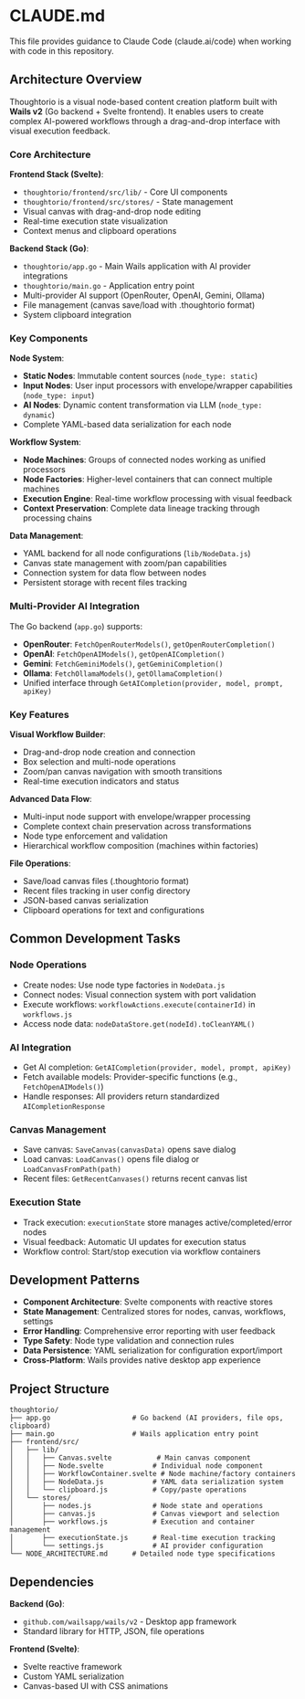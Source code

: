# CLAUDE.md

This file provides guidance to Claude Code (claude.ai/code) when working with code in this repository.

## Architecture Overview

Thoughtorio is a visual node-based content creation platform built with **Wails v2** (Go backend + Svelte frontend). It enables users to create complex AI-powered workflows through a drag-and-drop interface with visual execution feedback.

### Core Architecture

**Frontend Stack (Svelte)**:
- `thoughtorio/frontend/src/lib/` - Core UI components
- `thoughtorio/frontend/src/stores/` - State management
- Visual canvas with drag-and-drop node editing
- Real-time execution state visualization
- Context menus and clipboard operations

**Backend Stack (Go)**:
- `thoughtorio/app.go` - Main Wails application with AI provider integrations
- `thoughtorio/main.go` - Application entry point
- Multi-provider AI support (OpenRouter, OpenAI, Gemini, Ollama)
- File management (canvas save/load with .thoughtorio format)
- System clipboard integration

### Key Components

**Node System**:
- **Static Nodes**: Immutable content sources (`node_type: static`)
- **Input Nodes**: User input processors with envelope/wrapper capabilities (`node_type: input`)
- **AI Nodes**: Dynamic content transformation via LLM (`node_type: dynamic`)
- Complete YAML-based data serialization for each node

**Workflow System**:
- **Node Machines**: Groups of connected nodes working as unified processors
- **Node Factories**: Higher-level containers that can connect multiple machines
- **Execution Engine**: Real-time workflow processing with visual feedback
- **Context Preservation**: Complete data lineage tracking through processing chains

**Data Management**:
- YAML backend for all node configurations (`lib/NodeData.js`)
- Canvas state management with zoom/pan capabilities
- Connection system for data flow between nodes
- Persistent storage with recent files tracking

### Multi-Provider AI Integration

The Go backend (`app.go`) supports:
- **OpenRouter**: `FetchOpenRouterModels()`, `getOpenRouterCompletion()`
- **OpenAI**: `FetchOpenAIModels()`, `getOpenAICompletion()`
- **Gemini**: `FetchGeminiModels()`, `getGeminiCompletion()`  
- **Ollama**: `FetchOllamaModels()`, `getOllamaCompletion()`
- Unified interface through `GetAICompletion(provider, model, prompt, apiKey)`

### Key Features

**Visual Workflow Builder**:
- Drag-and-drop node creation and connection
- Box selection and multi-node operations
- Zoom/pan canvas navigation with smooth transitions
- Real-time execution indicators and status

**Advanced Data Flow**:
- Multi-input node support with envelope/wrapper processing
- Complete context chain preservation across transformations
- Node type enforcement and validation
- Hierarchical workflow composition (machines within factories)

**File Operations**:
- Save/load canvas files (.thoughtorio format)
- Recent files tracking in user config directory
- JSON-based canvas serialization
- Clipboard operations for text and configurations

## Common Development Tasks

### Node Operations
- Create nodes: Use node type factories in `NodeData.js`
- Connect nodes: Visual connection system with port validation
- Execute workflows: `workflowActions.execute(containerId)` in `workflows.js`
- Access node data: `nodeDataStore.get(nodeId).toCleanYAML()`

### AI Integration
- Get AI completion: `GetAICompletion(provider, model, prompt, apiKey)` 
- Fetch available models: Provider-specific functions (e.g., `FetchOpenAIModels()`)
- Handle responses: All providers return standardized `AICompletionResponse`

### Canvas Management
- Save canvas: `SaveCanvas(canvasData)` opens save dialog
- Load canvas: `LoadCanvas()` opens file dialog or `LoadCanvasFromPath(path)`
- Recent files: `GetRecentCanvases()` returns recent canvas list

### Execution State
- Track execution: `executionState` store manages active/completed/error nodes
- Visual feedback: Automatic UI updates for execution status
- Workflow control: Start/stop execution via workflow containers

## Development Patterns

- **Component Architecture**: Svelte components with reactive stores
- **State Management**: Centralized stores for nodes, canvas, workflows, settings
- **Error Handling**: Comprehensive error reporting with user feedback
- **Type Safety**: Node type validation and connection rules
- **Data Persistence**: YAML serialization for configuration export/import
- **Cross-Platform**: Wails provides native desktop app experience

## Project Structure

```
thoughtorio/
├── app.go                    # Go backend (AI providers, file ops, clipboard)
├── main.go                   # Wails application entry point
├── frontend/src/
│   ├── lib/
│   │   ├── Canvas.svelte           # Main canvas component
│   │   ├── Node.svelte            # Individual node component
│   │   ├── WorkflowContainer.svelte # Node machine/factory containers
│   │   ├── NodeData.js            # YAML data serialization system
│   │   └── clipboard.js           # Copy/paste operations
│   └── stores/
│       ├── nodes.js               # Node state and operations
│       ├── canvas.js              # Canvas viewport and selection
│       ├── workflows.js           # Execution and container management
│       ├── executionState.js      # Real-time execution tracking
│       └── settings.js            # AI provider configuration
└── NODE_ARCHITECTURE.md      # Detailed node type specifications
```

## Dependencies

**Backend (Go)**:
- `github.com/wailsapp/wails/v2` - Desktop app framework
- Standard library for HTTP, JSON, file operations

**Frontend (Svelte)**:
- Svelte reactive framework
- Custom YAML serialization
- Canvas-based UI with CSS animations